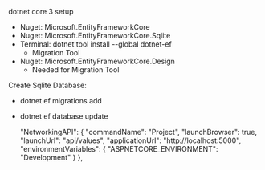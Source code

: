 dotnet core 3 setup
- Nuget: Microsoft.EntityFrameworkCore
- Nuget: Microsoft.EntityFrameworkCore.Sqlite
- Terminal: dotnet tool install --global dotnet-ef
  - Migration Tool
- Nuget: Microsoft.EntityFrameworkCore.Design
  - Needed for Migration Tool

Create Sqlite Database:
- dotnet ef migrations add <update name>
- dotnet ef database update

  "NetworkingAPI": {
      "commandName": "Project",
      "launchBrowser": true,
      "launchUrl": "api/values",
      "applicationUrl": "http://localhost:5000",
      "environmentVariables": {
        "ASPNETCORE_ENVIRONMENT": "Development"
      }
    },